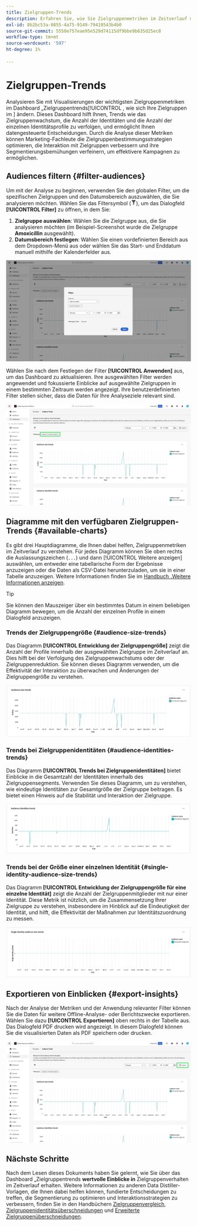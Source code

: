 ```yaml
---
title: Zielgruppen-Trends
description: Erfahren Sie, wie Sie Zielgruppenmetriken im Zeitverlauf mithilfe des Dashboards Zielgruppentrends verfolgen und analysieren können. Festlegen von Zielgruppenfiltern, Analysieren von Größen- und Identitätstrends und Exportieren von Einblicken für datengesteuerte Entscheidungen.
exl-id: 8b2bc53a-0855-4a75-9149-79410543b4b0
source-git-commit: 5550e757eae95e529d74115df9bbe9b635d25ec8
workflow-type: tm+mt
source-wordcount: '597'
ht-degree: 1%

---
```


# Zielgruppen-Trends

Analysieren Sie mit Visualisierungen der wichtigsten Zielgruppenmetriken im Dashboard „Zielgruppentrends[!UICONTROL , wie sich Ihre Zielgruppen im &#x200B;] ändern. Dieses Dashboard hilft Ihnen, Trends wie das Zielgruppenwachstum, die Anzahl der Identitäten und die Anzahl der einzelnen Identitätsprofile zu verfolgen, und ermöglicht Ihnen datengesteuerte Entscheidungen. Durch die Analyse dieser Metriken können Marketing-Fachleute die Zielgruppenbestimmungsstrategien optimieren, die Interaktion mit Zielgruppen verbessern und ihre Segmentierungsbemühungen verfeinern, um effektivere Kampagnen zu ermöglichen.

## Audiences filtern {#filter-audiences}

Um mit der Analyse zu beginnen, verwenden Sie den globalen Filter, um die spezifischen Zielgruppen und den Datumsbereich auszuwählen, die Sie analysieren möchten. Wählen Sie das Filtersymbol (![Das Filtersymbol.](../../../images/icons/filter-icon-white.png)), um das Dialogfeld **[!UICONTROL Filter]** zu öffnen, in dem Sie:

1. **Zielgruppe auswählen**: Wählen Sie die Zielgruppe aus, die Sie analysieren möchten (im Beispiel-Screenshot wurde die Zielgruppe **Amoxicillin** ausgewählt).
1. **Datumsbereich festlegen**: Wählen Sie einen vordefinierten Bereich aus dem Dropdown-Menü aus oder wählen Sie das Start- und Enddatum manuell mithilfe der Kalenderfelder aus.

![Das Dialogfeld „Filter“ im Dashboard „Zielgruppentrends“.](../../images/sql-insights-query-pro-mode/templates/audience-trends-filters.png)

Wählen Sie nach dem Festlegen der Filter **[!UICONTROL Anwenden]** aus, um das Dashboard zu aktualisieren. Ihre ausgewählten Filter werden angewendet und fokussierte Einblicke auf ausgewählte Zielgruppen in einem bestimmten Zeitraum werden angezeigt. Ihre benutzerdefinierten Filter stellen sicher, dass die Daten für Ihre Analyseziele relevant sind.

![Das Dashboard „Zielgruppentrends“ mit angewendetem und hervorgehobenem Amoxicilin-Segmentfilter.](../../images/sql-insights-query-pro-mode/templates/audience-trends-applied-filters.png)

## Diagramme mit den verfügbaren Zielgruppen-Trends {#available-charts}

Es gibt drei Hauptdiagramme, die Ihnen dabei helfen, Zielgruppenmetriken im Zeitverlauf zu verstehen. Für jedes Diagramm können Sie oben rechts die Auslassungszeichen (`...`) und dann [!UICONTROL Weitere anzeigen] auswählen, um entweder eine tabellarische Form der Ergebnisse anzuzeigen oder die Daten als CSV-Datei herunterzuladen, um sie in einer Tabelle anzuzeigen. Weitere Informationen finden Sie im [Handbuch „Weitere Informationen anzeigen](../view-more.md).

>[!TIP]
>
>Sie können den Mauszeiger über ein bestimmtes Datum in einem beliebigen Diagramm bewegen, um die Anzahl der einzelnen Profile in einem Dialogfeld anzuzeigen.

### Trends der Zielgruppengröße {#audience-size-trends}

Das Diagramm **[!UICONTROL Entwicklung der Zielgruppengröße]** zeigt die Anzahl der Profile innerhalb der ausgewählten Zielgruppe im Zeitverlauf an. Dies hilft bei der Verfolgung des Zielgruppenwachstums oder der Zielgruppenreduktion. Sie können dieses Diagramm verwenden, um die Effektivität der Interaktion zu überwachen und Änderungen der Zielgruppengröße zu verstehen.

![Das Diagramm „Trends der Zielgruppengröße“](../../images/sql-insights-query-pro-mode/templates/audience-size-trends-chart.png)

### Trends bei Zielgruppenidentitäten {#audience-identities-trends}

Das Diagramm **[!UICONTROL Trends bei Zielgruppenidentitäten]** bietet Einblicke in die Gesamtzahl der Identitäten innerhalb des Zielgruppensegments. Verwenden Sie dieses Diagramm, um zu verstehen, wie eindeutige Identitäten zur Gesamtgröße der Zielgruppe beitragen. Es bietet einen Hinweis auf die Stabilität und Interaktion der Zielgruppe.

![Das Diagramm „Trend der Zielgruppenidentitäten“.](../../images/sql-insights-query-pro-mode/templates/audience-identities-trends.png)

### Trends bei der Größe einer einzelnen Identität {#single-identity-audience-size-trends}

Das Diagramm **[!UICONTROL Entwicklung der Zielgruppengröße für eine einzelne Identität]** zeigt die Anzahl der Zielgruppenmitglieder mit nur einer Identität. Diese Metrik ist nützlich, um die Zusammensetzung Ihrer Zielgruppe zu verstehen, insbesondere im Hinblick auf die Eindeutigkeit der Identität, und hilft, die Effektivität der Maßnahmen zur Identitätszuordnung zu messen.

![Das Diagramm „Trends der Zielgruppengröße für eine einzelne Identität“](../../images/sql-insights-query-pro-mode/templates/single-identity-audience-size-trends.png)

## Exportieren von Einblicken {#export-insights}

Nach der Analyse der Metriken und der Anwendung relevanter Filter können Sie die Daten für weitere Offline-Analyse- oder Berichtszwecke exportieren. Wählen Sie dazu **[!UICONTROL Exportieren]** oben rechts in der Tabelle aus. Das Dialogfeld PDF drucken wird angezeigt. In diesem Dialogfeld können Sie die visualisierten Daten als PDF speichern oder drucken.

![Das Dashboard „Zielgruppentrends“ mit hervorgehobener Option „Export“.](../../images/sql-insights-query-pro-mode/templates/audience-trends-export.png)

## Nächste Schritte

Nach dem Lesen dieses Dokuments haben Sie gelernt, wie Sie über das Dashboard „Zielgruppentrends **wertvolle Einblicke in** Zielgruppenverhalten im Zeitverlauf erhalten. Weitere Informationen zu anderen Data Distiller-Vorlagen, die Ihnen dabei helfen können, fundierte Entscheidungen zu treffen, die Segmentierung zu optimieren und Interaktionsstrategien zu verbessern, finden Sie in den Handbüchern [Zielgruppenvergleich](./comparison.md), [Zielgruppenidentitätsüberschneidungen](./identity-overlaps.md) und [Erweiterte Zielgruppenüberschneidungen](./overlaps.md).
